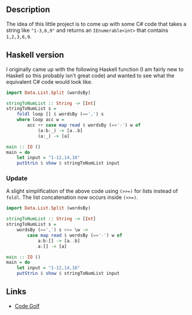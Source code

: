 
## Description

The idea of this little project is to come up with some C# code that takes a string like <code>"1-3,6,9"</code> and returns an <code>IEnumerable&lt;int&gt;</code> that contains <code>1,2,3,6,9</code>.

## Haskell version

I originally came up with the following Haskell function (I am fairly new to Haskell so this probably isn't great code) and wanted to see what the equivalent C# code would look like.

```Haskell
import Data.List.Split (wordsBy)

stringToNumList :: String -> [Int]
stringToNumList s =
	foldl loop [] $ wordsBy (==',') s
	where loop acc w =
		acc ++ case map read $ wordsBy (=='-') w of
			(a:b:_) -> [a..b]
			(a:_) -> [a]

main :: IO ()
main = do
	let input = "1-12,14,16"
	putStrLn $ show $ stringToNumList input
```

### Update

A slight simplification of the above code using <code>(>>=)</code> for lists instead of <code>foldl</code>. The list concatenation now occurs inside <code>(>>=)</code>.

```Haskell
import Data.List.Split (wordsBy)

stringToNumList :: String -> [Int]
stringToNumList s =
	wordsBy (==',') s >>= \w ->
		case map read $ wordsBy (=='-') w of
			a:b:[] -> [a..b]
			a:[] -> [a]		

main :: IO ()
main = do
	let input = "1-12,14,16"
	putStrLn $ show $ stringToNumList input
```


## Links

* [Code Golf](http://en.wikipedia.org/wiki/Code_golf)
